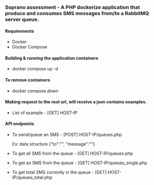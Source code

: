### Soprano assessment - A PHP dockerize application that produce and consumes SMS messages from/to a RabbitMQ server queue.

#### Requirements
- Docker
- Docker Compose

#### Building & running the application containers
- docker compose up -d

#### To remove containers
- docker compose down

#### Making request to the root url, will receive a json contains examples.
- List of example - [GET] HOST-IP

#### API endpoints
- To send/queue an SMS - [POST] HOST-IP/queues.php
  <p>Ex: data structure {"to":"", "message":""}</p>

- To get all SMS from the queue - [GET] HOST-IP/queues.php
- To get an SMS from the queue -  [GET] HOST-IP/queues_single.php
- To  get total SMS currently in the queue -  [GET] HOST-IP/queues_total.php
